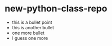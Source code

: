 # new-python-class-repo
* this is a bullet point
* this is another bullet
* one more bullet
* I guess one more
